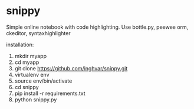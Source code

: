 snippy
======

Simple online notebook with code highlighting. Use bottle.py, peewee orm, ckeditor, syntaxhighlighter

	
installation:

1. mkdir myapp
2. cd myapp
3. git clone https://github.com/inghvar/snippy.git
4. virtualenv env
5. source env/bin/activate
6. cd snippy
7. pip install -r requirements.txt
8. python snippy.py



